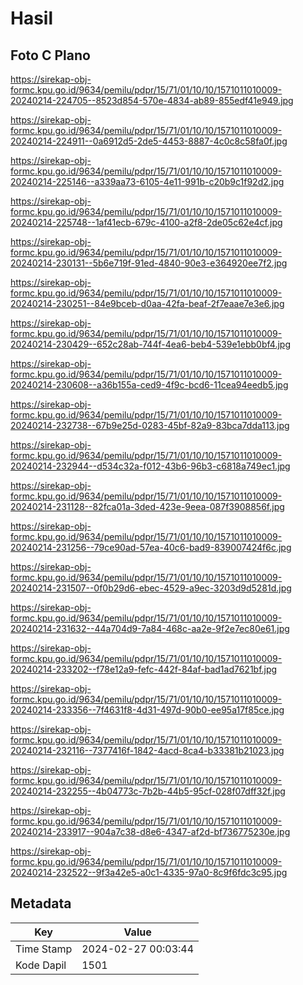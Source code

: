 # Hasil

## Foto C Plano

https://sirekap-obj-formc.kpu.go.id/9634/pemilu/pdpr/15/71/01/10/10/1571011010009-20240214-224705--8523d854-570e-4834-ab89-855edf41e949.jpg

https://sirekap-obj-formc.kpu.go.id/9634/pemilu/pdpr/15/71/01/10/10/1571011010009-20240214-224911--0a6912d5-2de5-4453-8887-4c0c8c58fa0f.jpg

https://sirekap-obj-formc.kpu.go.id/9634/pemilu/pdpr/15/71/01/10/10/1571011010009-20240214-225146--a339aa73-6105-4e11-991b-c20b9c1f92d2.jpg

https://sirekap-obj-formc.kpu.go.id/9634/pemilu/pdpr/15/71/01/10/10/1571011010009-20240214-225748--1af41ecb-679c-4100-a2f8-2de05c62e4cf.jpg

https://sirekap-obj-formc.kpu.go.id/9634/pemilu/pdpr/15/71/01/10/10/1571011010009-20240214-230131--5b6e719f-91ed-4840-90e3-e364920ee7f2.jpg

https://sirekap-obj-formc.kpu.go.id/9634/pemilu/pdpr/15/71/01/10/10/1571011010009-20240214-230251--84e9bceb-d0aa-42fa-beaf-2f7eaae7e3e6.jpg

https://sirekap-obj-formc.kpu.go.id/9634/pemilu/pdpr/15/71/01/10/10/1571011010009-20240214-230429--652c28ab-744f-4ea6-beb4-539e1ebb0bf4.jpg

https://sirekap-obj-formc.kpu.go.id/9634/pemilu/pdpr/15/71/01/10/10/1571011010009-20240214-230608--a36b155a-ced9-4f9c-bcd6-11cea94eedb5.jpg

https://sirekap-obj-formc.kpu.go.id/9634/pemilu/pdpr/15/71/01/10/10/1571011010009-20240214-232738--67b9e25d-0283-45bf-82a9-83bca7dda113.jpg

https://sirekap-obj-formc.kpu.go.id/9634/pemilu/pdpr/15/71/01/10/10/1571011010009-20240214-232944--d534c32a-f012-43b6-96b3-c6818a749ec1.jpg

https://sirekap-obj-formc.kpu.go.id/9634/pemilu/pdpr/15/71/01/10/10/1571011010009-20240214-231128--82fca01a-3ded-423e-9eea-087f3908856f.jpg

https://sirekap-obj-formc.kpu.go.id/9634/pemilu/pdpr/15/71/01/10/10/1571011010009-20240214-231256--79ce90ad-57ea-40c6-bad9-839007424f6c.jpg

https://sirekap-obj-formc.kpu.go.id/9634/pemilu/pdpr/15/71/01/10/10/1571011010009-20240214-231507--0f0b29d6-ebec-4529-a9ec-3203d9d5281d.jpg

https://sirekap-obj-formc.kpu.go.id/9634/pemilu/pdpr/15/71/01/10/10/1571011010009-20240214-231632--44a704d9-7a84-468c-aa2e-9f2e7ec80e61.jpg

https://sirekap-obj-formc.kpu.go.id/9634/pemilu/pdpr/15/71/01/10/10/1571011010009-20240214-233202--f78e12a9-fefc-442f-84af-bad1ad7621bf.jpg

https://sirekap-obj-formc.kpu.go.id/9634/pemilu/pdpr/15/71/01/10/10/1571011010009-20240214-233356--7f4631f8-4d31-497d-90b0-ee95a17f85ce.jpg

https://sirekap-obj-formc.kpu.go.id/9634/pemilu/pdpr/15/71/01/10/10/1571011010009-20240214-232116--7377416f-1842-4acd-8ca4-b33381b21023.jpg

https://sirekap-obj-formc.kpu.go.id/9634/pemilu/pdpr/15/71/01/10/10/1571011010009-20240214-232255--4b04773c-7b2b-44b5-95cf-028f07dff32f.jpg

https://sirekap-obj-formc.kpu.go.id/9634/pemilu/pdpr/15/71/01/10/10/1571011010009-20240214-233917--904a7c38-d8e6-4347-af2d-bf736775230e.jpg

https://sirekap-obj-formc.kpu.go.id/9634/pemilu/pdpr/15/71/01/10/10/1571011010009-20240214-232522--9f3a42e5-a0c1-4335-97a0-8c9f6fdc3c95.jpg


## Metadata

| Key        | Value               |
| ---------- | ------------------- |
| Time Stamp | 2024-02-27 00:03:44 |
| Kode Dapil | 1501                |



